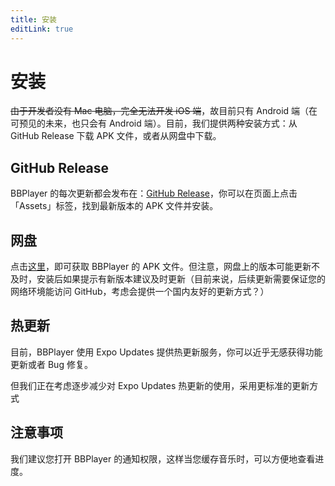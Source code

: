 ```yaml
---
title: 安装
editLink: true
---
```


# 安装

~~由于开发者没有 Mac 电脑，完全无法开发 iOS 端~~，故目前只有 Android 端（在可预见的未来，也只会有 Android 端）。目前，我们提供两种安装方式：从 GitHub Release 下载 APK 文件，或者从网盘中下载。

## GitHub Release

BBPlayer 的每次更新都会发布在：[GitHub Release](https://github.com/roitium/bbplayer/releases)，你可以在页面上点击「Assets」标签，找到最新版本的 APK 文件并安装。

## 网盘

点击[这里](https://files.roitium.com/share/_SDsw-QN)，即可获取 BBPlayer 的 APK 文件。但注意，网盘上的版本可能更新不及时，安装后如果提示有新版本建议及时更新（目前来说，后续更新需要保证您的网络环境能访问 GitHub，考虑会提供一个国内友好的更新方式？）

## 热更新

目前，BBPlayer 使用 Expo Updates 提供热更新服务，你可以近乎无感获得功能更新或者 Bug 修复。

但我们正在考虑逐步减少对 Expo Updates 热更新的使用，采用更标准的更新方式

## 注意事项

我们建议您打开 BBPlayer 的通知权限，这样当您缓存音乐时，可以方便地查看进度。